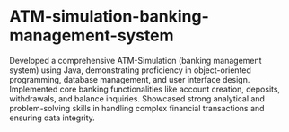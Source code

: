 # ATM-simulation-banking-management-system
Developed a comprehensive ATM-Simulation (banking management system) using Java, demonstrating proficiency in object-oriented programming, database management, and user interface design. Implemented core banking functionalities like account creation, deposits, withdrawals, and balance inquiries. Showcased strong analytical and problem-solving skills in handling complex financial transactions and ensuring data integrity.
